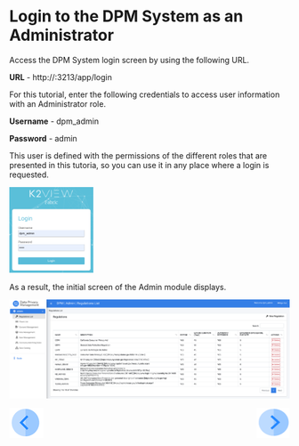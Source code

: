 # Login to the DPM System as an Administrator

Access the DPM System login screen by using the following URL.

**URL** -  http://<your ip address>:3213/app/login

For this tutorial, enter the following credentials to access user information with an Administrator role.

**Username** - dpm_admin 

**Password** - admin

This user is defined with the permissions of the different roles that are presented in this tutoria, so you can use it in any place where a login is requested. 

<img src="../images/dpm_admin_login.png" width="30%" height="30%">

As a result, the initial screen of the Admin module displays. 
 
![image](../images/dpm_admin_landing_page.png)



[![Previous](../images/Previous.png)](01_00_DSAR.md)[<img align="right" width="60" height="54" src="../images/Next.png">](01_02_00_DSAR_flow.md)
